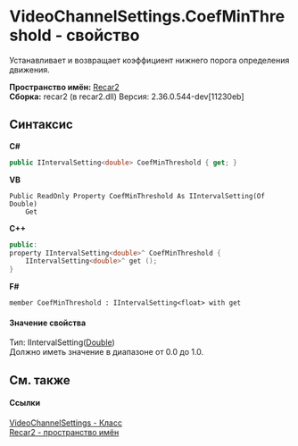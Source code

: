 # VideoChannelSettings.CoefMinThreshold - свойство
 

Устанавливает и возвращает коэффициент нижнего порога определения движения.

**Пространство имён:**&nbsp;<a href="0dd0c505-07fc-c3e8-128c-d1a0701f2a29">Recar2</a><br />**Сборка:**&nbsp;recar2 (в recar2.dll) Версия: 2.36.0.544-dev[11230eb]

## Синтаксис

**C#**<br />
``` C#
public IIntervalSetting<double> CoefMinThreshold { get; }
```

**VB**<br />
``` VB
Public ReadOnly Property CoefMinThreshold As IIntervalSetting(Of Double)
	Get
```

**C++**<br />
``` C++
public:
property IIntervalSetting<double>^ CoefMinThreshold {
	IIntervalSetting<double>^ get ();
}
```

**F#**<br />
``` F#
member CoefMinThreshold : IIntervalSetting<float> with get

```


#### Значение свойства
Тип:&nbsp;IIntervalSetting(<a href="http://msdn2.microsoft.com/ru-ru/library/643eft0t" target="_blank">Double</a>)<br />Должно иметь значение в диапазоне от 0.0 до 1.0.

## См. также


#### Ссылки
<a href="e9c16317-8a46-c70d-6253-3004e99076b2">VideoChannelSettings - Класс</a><br /><a href="0dd0c505-07fc-c3e8-128c-d1a0701f2a29">Recar2 - пространство имён</a><br />